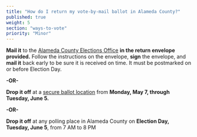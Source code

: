 ```yaml
---
title: "How do I return my vote-by-mail ballot in Alameda County?"
published: true
weight: 5
section: "ways-to-vote"
priority: "Minor"
---
```


**Mail it** to the [Alameda County Elections Office](#section-election-office-contact) **in the return envelope provided.** Follow the instructions on the envelope, **sign** the envelope, and **mail it** back early to be sure it is received on time. It must be postmarked on or before Election Day.  

**-OR-**  
	
**Drop it off** at a [secure ballot location](https://www.acgov.org/rov/maps/ballotdropbox_map.htm) from **Monday, May 7, through Tuesday, June 5.**  

**-OR-**  
	
**Drop it off** at any polling place in Alameda County on **Election Day, Tuesday, June 5**, from 7 AM to 8 PM  
